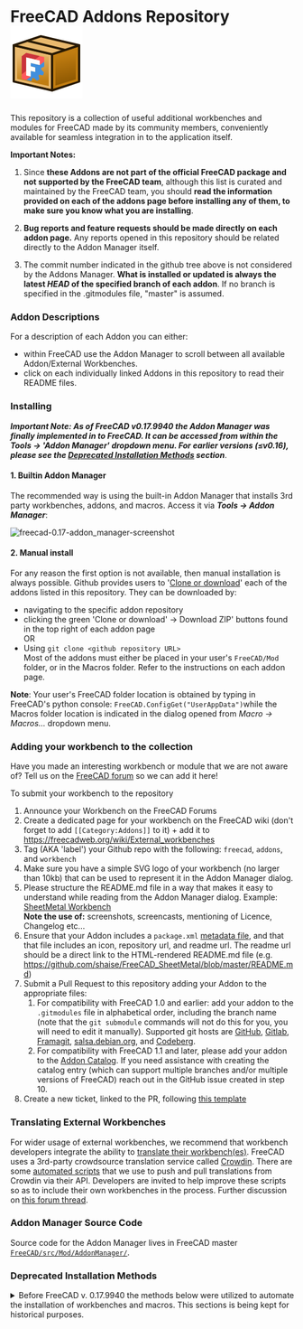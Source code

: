 # FreeCAD Addons Repository ![AddonManager-Logo][AddonManager]

This repository is a collection of useful additional workbenches and modules for FreeCAD made by its community members, conveniently available for seamless integration in to the application itself.

**Important Notes:**  
1. Since **these Addons are not part of the official FreeCAD package and not supported by the FreeCAD team**, although this list is curated and maintained by the FreeCAD team, you should **read the information provided on each of the addons page before installing any of them, to make sure you know what you are installing**. 

2. **Bug reports and feature requests should be made directly on each addon page.** Any reports opened in this repository should be related directly to the Addon Manager itself.

3. The commit number indicated in the github tree above is not considered by the Addons Manager. **What is installed or updated is always the latest *HEAD* of the specified branch of each addon**. If no branch is specified in the .gitmodules file, "master" is assumed.

[AddonManager]: icons/AddonManager.svg

### Addon Descriptions

For a description of each Addon you can either:
* within FreeCAD use the Addon Manager to scroll between all available Addon/External Workbenches. 
* click on each individually linked Addons in this repository to read their README files. 

### Installing

***Important Note: As of FreeCAD v0.17.9940 the Addon Manager was finally implemented in to FreeCAD. It can be accessed from within the Tools → 'Addon Manager' dropdown menu. For earlier versions (≤v0.16), please see the [Deprecated Installation Methods](#deprecated-installation-methods) section***.

#### 1. Builtin Addon Manager

The recommended way is using the built-in Addon Manager that installs 3rd party workbenches, addons, and macros. Access it via ***Tools → Addon Manager***:

![freecad-0.17-addon_manager-screenshot](https://user-images.githubusercontent.com/4140247/37867768-2eb7db20-2f73-11e8-83fb-8868995ba49d.png)


#### 2. Manual install

For any reason the first option is not available, then manual installation is always possible. Github provides users to '[Clone or download](https://help.github.com/en/github/creating-cloning-and-archiving-repositories/cloning-a-repository)' each of the addons listed in this repository. They can be downloaded by:
* navigating to the specific addon repository 
* clicking the green 'Clone or download' → Download ZIP' buttons found in the top right of each addon page  
OR
* Using `git clone <github repository URL>`  
Most of the addons must either be placed in your user's `FreeCAD/Mod` folder, or in the Macros folder. Refer to the instructions on each addon page. 

**Note**: Your user's FreeCAD folder location is obtained by typing in FreeCAD's python console: `FreeCAD.ConfigGet("UserAppData")`while the Macros folder location is indicated in the dialog opened from *Macro -> Macros...* dropdown menu.

### Adding your workbench to the collection

Have you made an interesting workbench or module that we are not aware of? Tell us on the [FreeCAD forum](http://forum.freecadweb.org) so we can add it here!

To submit your workbench to the repository
1. Announce your Workbench on the FreeCAD Forums
2. Create a dedicated page for your workbench on the FreeCAD wiki (don't forget to add `[[Category:Addons]]` to it) + add it to https://freecadweb.org/wiki/External_workbenches
4. Tag (AKA 'label') your Github repo with the following: `freecad`, `addons`, and `workbench`  
5. Make sure you have a simple SVG logo of your workbench (no larger than 10kb) that can be used to represent it in the Addon Manager dialog.
6. Please structure the README.md file in a way that makes it easy to understand while reading from the Addon Manager dialog. Example: [SheetMetal Workbench](https://github.com/shaise/FreeCAD_SheetMetal/blob/master/README.md)  
   **Note the use of:** screenshots, screencasts, mentioning of Licence, Changelog etc... 
7. Ensure that your Addon includes a `package.xml` [metadata file](https://wiki.freecadweb.org/Package_Metadata), and that that file includes an icon, repository url, and readme url. The readme url should be a direct link to the HTML-rendered README.md file (e.g. https://github.com/shaise/FreeCAD_SheetMetal/blob/master/README.md)
8. Submit a Pull Request to this repository adding your Addon to the appropriate files:
   1. For compatibility with FreeCAD 1.0 and earlier: add your addon to the `.gitmodules` file in alphabetical order, including the branch name (note that the `git submodule` commands will not do this for you, you will need to edit it manually). Supported git hosts are [GitHub](https://github.com/), [Gitlab](https://about.gitlab.com/), [Framagit](https://framagit.org/public/projects), [salsa.debian.org](https://salsa.debian.org/public), and [Codeberg](https://codeberg.org/).
   2. For compatibility with FreeCAD 1.1 and later, please add your addon to the [Addon Catalog](https://github.com/FreeCAD/FreeCAD-addons/blob/master/AddonCatalog.json). If you need assistance with creating the catalog entry (which can support multiple branches and/or multiple versions of FreeCAD) reach out in the GitHub issue created in step 10.
10. Create a new ticket, linked to the PR, following [this template](https://github.com/FreeCAD/FreeCAD-addons/issues/new?assignees=&labels=New+WB%2FAddon+%3Apackage%3A&projects=&template=add-a-new-workbench-addon-to-this-repo.md&title=%5BNew+Addon%2FWorkbench%5D)

### Translating External Workbenches

For wider usage of external workbenches, we recommend that workbench developers integrate the ability to [translate their workbench(es)](https://www.freecadweb.org/wiki/Translating_an_external_workbench). FreeCAD uses a 3rd-party crowdsource translation service called [Crowdin](https://crowdin.com/project/freecad). There are some [automated scripts](https://www.freecadweb.org/wiki/Crowdin_Scripts) that we use to push and pull translations from Crowdin via their API. Developers are invited to help improve these scripts so as to include their own workbenches in the process. Further discussion on [this forum thread](https://forum.freecadweb.org/viewtopic.php?f=10&t=36413). 

### Addon Manager Source Code

Source code for the Addon Manager lives in FreeCAD master [`FreeCAD/src/Mod/AddonManager/`](https://github.com/FreeCAD/FreeCAD/tree/master/src/Mod/AddonManager).

### Deprecated Installation Methods
<details>
  <summary>Before FreeCAD v. 0.17.9940 the methods below were utilized to automate the installation of workbenches and macros. This sections is being kept for historical purposes.
</summary>
  
#### 1. Using the installer macro

The installer macro can be launched from inside FreeCAD, and will download and install any of the addons above automatically. To install the installer macro:

1. Download [addons_installer.FCMacro](https://raw.githubusercontent.com/FreeCAD/FreeCAD-addons/da3cb72c54f94430e9afd8200b48f4f2f6ac7c8c/addons_installer.FCMacro)
2. Place the downloaded macro in your **FreeCAD Macros folder**. The FreeCAD Macros folder location is indicated in menu **Macros -> Macros -> User macros location**:
![the execute macro dialog](http://www.freecadweb.org/wiki/images/1/1e/Macro_installer_01.jpg)
3. Restart FreeCAD. The addons installer will now be listed in menu **Macro -> Macros** and can be launched by selecting it then clicking the **Execute** button:

![the addons installer](http://www.freecadweb.org/wiki/images/c/c6/Macro_installer_02.jpg)

#### 2. Using the "pluginloader" addon

The plugin loader is a much more elaborate way to install and manage additional content for freecad. Install it with the method above, or following the instructions on the [pluginloader page](https://github.com/microelly2/freecad-pluginloader).
</details>
